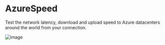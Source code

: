 # AzureSpeed
Test the network latency, download and upload speed to Azure datacenters around the world from your connection.

![image](https://user-images.githubusercontent.com/2757486/135262870-8948be13-25f4-4146-ae9b-0a40d45aab24.png)

